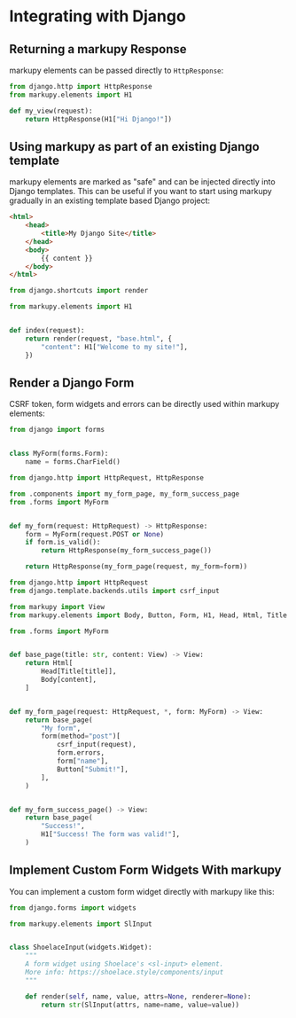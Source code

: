 # Integrating with Django

## Returning a markupy Response

markupy elements can be passed directly to `HttpResponse`:

```py title="views.py"
from django.http import HttpResponse
from markupy.elements import H1

def my_view(request):
    return HttpResponse(H1["Hi Django!"])
```

## Using markupy as part of an existing Django template

markupy elements are marked as "safe" and can be injected directly into Django
templates. This can be useful if you want to start using markupy gradually in an
existing template based Django project:

```html title="base.html"
<html>
    <head>
        <title>My Django Site</title>
    </head>
    <body>
        {{ content }}
    </body>
</html>
```

```py title="views.py"
from django.shortcuts import render

from markupy.elements import H1


def index(request):
    return render(request, "base.html", {
        "content": H1["Welcome to my site!"],
    })
```

## Render a Django Form

CSRF token, form widgets and errors can be directly used within markupy elements:

```py title="forms.py"
from django import forms


class MyForm(forms.Form):
    name = forms.CharField()
```

```py title="views.py"
from django.http import HttpRequest, HttpResponse

from .components import my_form_page, my_form_success_page
from .forms import MyForm


def my_form(request: HttpRequest) -> HttpResponse:
    form = MyForm(request.POST or None)
    if form.is_valid():
        return HttpResponse(my_form_success_page())

    return HttpResponse(my_form_page(request, my_form=form))

```

```py title="components.py"
from django.http import HttpRequest
from django.template.backends.utils import csrf_input

from markupy import View
from markupy.elements import Body, Button, Form, H1, Head, Html, Title

from .forms import MyForm


def base_page(title: str, content: View) -> View:
    return Html[
        Head[Title[title]],
        Body[content],
    ]


def my_form_page(request: HttpRequest, *, form: MyForm) -> View:
    return base_page(
        "My form",
        form(method="post")[
            csrf_input(request),
            form.errors,
            form["name"],
            Button["Submit!"],
        ],
    )


def my_form_success_page() -> View:
    return base_page(
        "Success!",
        H1["Success! The form was valid!"],
    )
```

## Implement Custom Form Widgets With markupy

You can implement a custom form widget directly with markupy like this:

```py title="widgets.py"
from django.forms import widgets

from markupy.elements import SlInput


class ShoelaceInput(widgets.Widget):
    """
    A form widget using Shoelace's <sl-input> element.
    More info: https://shoelace.style/components/input
    """

    def render(self, name, value, attrs=None, renderer=None):
        return str(SlInput(attrs, name=name, value=value))
```
